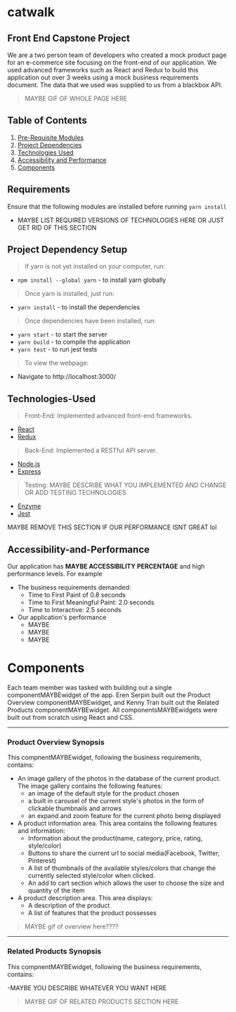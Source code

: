 # catwalk

## Front End Capstone Project

We are a two person team of developers who created a mock product page for an e-commerce site focusing on the front-end of our application. We used advanced frameworks such as React and Redux to build this application out over 3 weeks using a mock business requirements document. The data that we used was supplied to us from a blackbox API.

> MAYBE GIF OF WHOLE PAGE HERE

## Table of Contents

1. [Pre-Requisite Modules](#Requirements)
2. [Project Dependencies](#Project-Dependency-Setup)
3. [Technologies Used](#Technologies-Used)
4. [Accessibility and Performance](#Accessibility-and-Performance)
5. [Components](#Components)


## Requirements

Ensure that the following modules are installed before running `yarn install`

- MAYBE LIST REQUIRED VERSIONS OF TECHNOLOGIES HERE OR JUST GET RID OF THIS SECTION


## Project Dependency Setup

> If yarn is not yet installed on your computer, run:
- `npm install --global yarn` - to install yarn globally

> Once yarn is installed, just run:
- `yarn install` - to install the dependencies

> Once dependencies have been installed, run:
- `yarn start` - to start the server
- `yarn build` - to compile the application
- `yarn test` - to run jest tests

> To view the webpage:
* Navigate to http://localhost:3000/

## Technologies-Used

> Front-End: Implemented advanced front-end frameworks.

- [React](https://reactjs.org/)
- [Redux](https://redux.js.org/)

> Back-End: Implemented a RESTful API server.

- [Node.js](https://nodejs.org/en/)
- [Express](https://expressjs.com)

> Testing: MAYBE DESCRIBE WHAT YOU IMPLEMENTED AND CHANGE OR ADD TESTING TECHNOLOGIES

- [Enzyme](https://enzymejs.github.io/enzyme/)
- [Jest](https://jestjs.io/docs/en/api)

MAYBE REMOVE THIS SECTION IF OUR PERFORMANCE ISNT GREAT lol
## Accessibility-and-Performance

Our application has __MAYBE ACCESSIBILITY PERCENTAGE__ and high performance levels.
For example

- The business requirements demanded:
	- Time to First Paint of 0.8 seconds
  - Time to First Meaningful Paint: 2.0 seconds
  - Time to Interactive: 2.5 seconds
- Our application's performance
  - MAYBE
  - MAYBE
  - MAYBE

# Components

Each team member was tasked with building out a single componentMAYBEwidget of the app. Eren Serpin built out the Product Overview componentMAYBEwidget, and Kenny Tran built out the Related Products componentMAYBEwidget. All componentsMAYBEwidgets were built out from scratch using React and CSS.

---

### Product Overview Synopsis
This compnentMAYBEwidget, following the business requirements, contains:

- An image gallery of the photos in the database of the current product. The image gallery contains the following features:
	- an image of the default style for the product chosen
	- a built in carousel of the current style's photos in the form of clickable thumbnails and arrows
	- an expand and zoom feature for the current photo being displayed
- A product information area. This area contains the following features and information:
  - Information about the product(name, category, price, rating, style/color)
  - Buttons to share the current url to social media(Facebook, Twitter, Pinterest)
  - A list of thumbnails of the available styles/colors that change the currently selected style/color when clicked.
  - An add to cart section which allows the user to choose the size and quantity of the item
- A product description area. This area displays:
  - A description of the product
  - A list of features that the product possesses

> MAYBE gif of overview here????

---

### Related Products Synopsis
This compnentMAYBEwidget, following the business requirements, contains:

-MAYBE YOU DESCRIBE WHATEVER YOU WANT HERE


> MAYBE GIF OF RELATED PRODUCTS SECTION HERE
